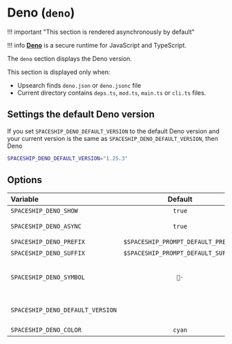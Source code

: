 # Deno (`deno`)

!!! important "This section is rendered asynchronously by default"

!!! info
    [**Deno**](https://deno.land) is a secure runtime for JavaScript and TypeScript.

The `deno` section displays the Deno version.

This section is displayed only when:

- Upsearch finds `deno.json` or `deno.jsonc` file
- Current directory contains `deps.ts`, `mod.ts`, `main.ts` or `cli.ts` files.

## Settings the default Deno version

If you set `SPACESHIP_DENO_DEFAULT_VERSION` to the default Deno version and your current version is the same as `SPACESHIP_DENO_DEFAULT_VERSION`, then Deno

```zsh title=".spaceshiprc.zsh"
SPACESHIP_DENO_DEFAULT_VERSION="1.25.3"
```

## Options

| Variable                         |              Default               | Meaning                               |
| :------------------------------- | :--------------------------------: | ------------------------------------- |
| `SPACESHIP_DENO_SHOW`            |               `true`               | Show section                          |
| `SPACESHIP_DENO_ASYNC`           |               `true`               | Render section asynchronously         |
| `SPACESHIP_DENO_PREFIX`          | `$SPACESHIP_PROMPT_DEFAULT_PREFIX` | Section's prefix                      |
| `SPACESHIP_DENO_SUFFIX`          | `$SPACESHIP_PROMPT_DEFAULT_SUFFIX` | Section's suffix                      |
| `SPACESHIP_DENO_SYMBOL`          |               `🦕·`                | Symbol displayed before the section   |
| `SPACESHIP_DENO_DEFAULT_VERSION` |                ` `                 | Deno version to be treated as default |
| `SPACESHIP_DENO_COLOR`           |               `cyan`               | Section's color                       |
